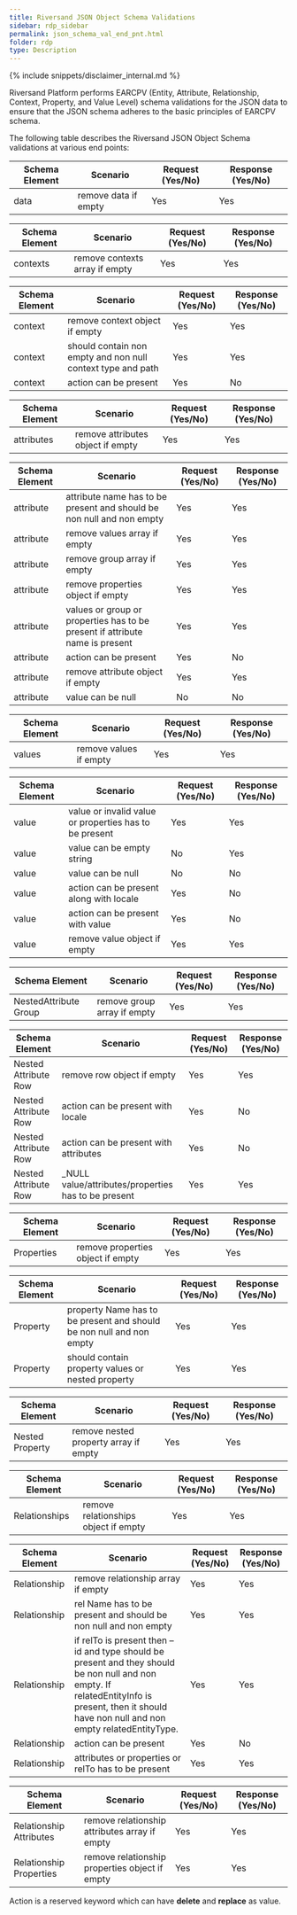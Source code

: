 ```yaml
---
title: Riversand JSON Object Schema Validations
sidebar: rdp_sidebar
permalink: json_schema_val_end_pnt.html
folder: rdp
type: Description
---
```


{% include snippets/disclaimer_internal.md %} 

Riversand Platform performs EARCPV (Entity, Attribute, Relationship, Context, Property, and Value Level) schema validations for the JSON data to ensure that the JSON schema adheres to the basic principles of EARCPV schema.

The following table describes the Riversand JSON Object Schema validations at various end points:

| Schema Element | Scenario | Request (Yes/No) | Response (Yes/No) |
|--------|--------|--------------|----------|
| data | remove data if empty | Yes  | Yes |

| Schema Element | Scenario | Request (Yes/No) | Response (Yes/No) |
|--------|--------|--------------|----------|
| contexts | remove contexts array if empty | Yes | Yes |

| Schema Element | Scenario | Request (Yes/No) | Response (Yes/No) |
|--------|--------|--------------|----------|
| context | remove context object if empty | Yes | Yes |
| context | should contain non empty and non null context type and path | Yes | Yes |
| context | action can be present | Yes | No |

| Schema Element | Scenario | Request (Yes/No) | Response (Yes/No) |
|--------|--------|--------------|----------|
| attributes | remove attributes object if empty | Yes | Yes |

| Schema Element | Scenario | Request (Yes/No) | Response (Yes/No) |
|--------|--------|--------------|----------|
| attribute | attribute name has to be present and should be non null and non empty | Yes | Yes |
| attribute | remove values array if empty | Yes | Yes |
| attribute | remove group array if empty | Yes | Yes |
| attribute | remove properties object if empty | Yes | Yes |
| attribute | values or group or properties has to be present if attribute name is present | Yes | Yes |
| attribute | action can be present | Yes | No |
| attribute | remove attribute object if empty | Yes | Yes |
| attribute | value can be null | No | No |

| Schema Element | Scenario | Request (Yes/No) | Response (Yes/No) |
|--------|--------|--------------|----------|
| values | remove values if empty | Yes | Yes |

| Schema Element | Scenario | Request (Yes/No) | Response (Yes/No) |
|--------|--------|--------------|----------|
| value | value or invalid value or properties has to be present | Yes | Yes |
| value | value can be empty string | No | Yes |
| value | value can be null | No | No |
| value | action can be present along with locale | Yes | No |
| value | action can be present with value | Yes | No |
| value | remove value object if empty | Yes | Yes |

| Schema Element | Scenario | Request (Yes/No) | Response (Yes/No) |
|--------|--------|--------------|----------|
| NestedAttribute Group | remove group array if empty | Yes | Yes |

| Schema Element | Scenario | Request (Yes/No) | Response (Yes/No) |
|--------|--------|--------------|----------|
| Nested Attribute Row | remove row object if empty | Yes | Yes |
| Nested Attribute Row | action can be present with locale | Yes | No |
| Nested Attribute Row | action can be present with attributes | Yes | No |
| Nested Attribute Row | _NULL value/attributes/properties has to be present | Yes | Yes |

| Schema Element | Scenario | Request (Yes/No) | Response (Yes/No) |
|--------|--------|--------------|----------|
| Properties | remove properties object if empty | Yes | Yes |

| Schema Element | Scenario | Request (Yes/No) | Response (Yes/No) |
|--------|--------|--------------|----------|
| Property | property Name has to be present and should be non null and non empty   | Yes | Yes |
| Property | should contain property values or nested property | Yes | Yes |

| Schema Element | Scenario | Request (Yes/No) | Response (Yes/No) |
|--------|--------|--------------|----------|
| Nested Property | remove nested property array if empty| Yes | Yes |

| Schema Element | Scenario | Request (Yes/No) | Response (Yes/No) |
|--------|--------|--------------|----------|
| Relationships | remove relationships object if empty | Yes | Yes |

| Schema Element | Scenario | Request (Yes/No) | Response (Yes/No) |
|--------|--------|--------------|----------|
| Relationship | remove relationship array if empty | Yes | Yes |
| Relationship | rel Name has to be present and should be non null and non empty| Yes | Yes |
| Relationship | if relTo is present then – id and type should be present and they should be non null and non empty. If relatedEntityInfo is present, then it should have non null and non empty relatedEntityType. | Yes | Yes |
| Relationship | action can be present | Yes | No |
| Relationship | attributes or properties or relTo has to be present | Yes | Yes |

| Schema Element | Scenario | Request (Yes/No) | Response (Yes/No) |
|--------|--------|--------------|----------|
| Relationship Attributes | remove relationship attributes array if empty | Yes | Yes |
| Relationship Properties | remove relationship properties object if empty | Yes | Yes |

Action is a reserved keyword which can have **delete** and **replace** as value.